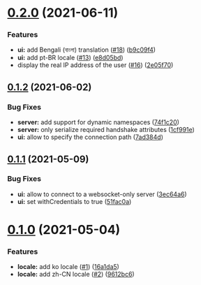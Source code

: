 # [0.2.0](https://github.com/socketio/socket.io-admin-ui/compare/0.1.2...0.2.0) (2021-06-11)


### Features

* **ui:** add Bengali (বাংলা) translation ([#18](https://github.com/socketio/socket.io-admin-ui/issues/18)) ([b9c09f4](https://github.com/socketio/socket.io-admin-ui/commit/b9c09f4c7d690c13c662e734ad6b142af3d9dfef))
* **ui:** add pt-BR locale ([#13](https://github.com/socketio/socket.io-admin-ui/issues/13)) ([e8d05bd](https://github.com/socketio/socket.io-admin-ui/commit/e8d05bd11833c21d65055a92c0ab21973c515052))
* display the real IP address of the user ([#16](https://github.com/socketio/socket.io-admin-ui/issues/16)) ([2e05f70](https://github.com/socketio/socket.io-admin-ui/commit/2e05f706c62792f9d497910bdabb44d12292c806))



## [0.1.2](https://github.com/socketio/socket.io-admin-ui/compare/0.1.1...0.1.2) (2021-06-02)


### Bug Fixes

* **server:** add support for dynamic namespaces ([74f1c20](https://github.com/socketio/socket.io-admin-ui/commit/74f1c20f6ad878c3d11c5fc80dd8d12ee02d7bfb))
* **server:** only serialize required handshake attributes ([1cf991e](https://github.com/socketio/socket.io-admin-ui/commit/1cf991e49a1e2b172acca40ca3d259dad9c22915))
* **ui:** allow to specify the connection path ([7ad384d](https://github.com/socketio/socket.io-admin-ui/commit/7ad384dd3485b8500217a489f8a376d2641d81e0))



## [0.1.1](https://github.com/socketio/socket.io-admin-ui/compare/0.1.0...0.1.1) (2021-05-09)


### Bug Fixes

* **ui:** allow to connect to a websocket-only server ([3ec64a6](https://github.com/socketio/socket.io-admin-ui/commit/3ec64a62d331c5100c026313700119a4a97df64a))
* **ui:** set withCredentials to true ([51fac0a](https://github.com/socketio/socket.io-admin-ui/commit/51fac0aeb8ae2cfb6fa319525de9b1208aada463))



# [0.1.0](https://github.com/socketio/socket.io-admin-ui/compare/0.0.1...0.1.0) (2021-05-04)


### Features

* **locale:** add ko locale ([#1](https://github.com/socketio/socket.io-admin-ui/issues/1)) ([16a1da5](https://github.com/socketio/socket.io-admin-ui/commit/16a1da57362b87de64508b7595d94096d4f2b47d))
* **locale:** add zh-CN locale ([#2](https://github.com/socketio/socket.io-admin-ui/issues/2)) ([9612bc6](https://github.com/socketio/socket.io-admin-ui/commit/9612bc6f212c0364c2a6ce27fa20ec873a2041fe))



